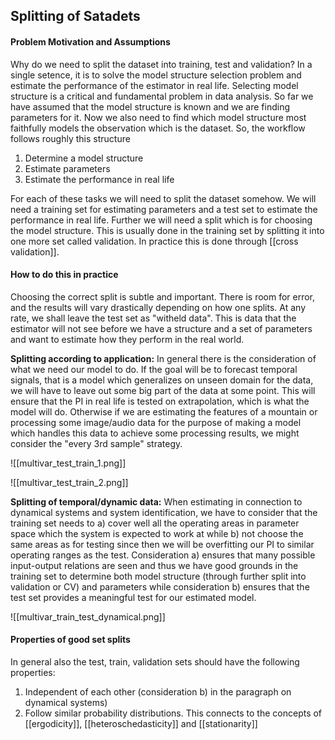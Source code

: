 ## Splitting of Satadets

#### Problem Motivation and Assumptions

Why do we need to split the dataset into training, test and validation? In a single setence, it is to solve the model structure selection problem and estimate the performance of the estimator in real life. Selecting model structure is a critical and fundamental problem in data analysis. So far we have assumed that the model structure is known and we are finding parameters for it. Now we also need to find which model structure most faithfully models the observation which is the dataset. So, the workflow follows roughly this structure

1. Determine a model structure 
2. Estimate parameters
3. Estimate the performance in real life

For each of these tasks we will need to split the dataset somehow. We will need a training set for estimating parameters and a test set to estimate the performance in real life. Further we will need a split which is for choosing the model structure. This is usually done in the training set by splitting it into one more set called validation. In practice this is done through [[cross validation]].

#### How to do this in practice
Choosing the correct split is subtle and important. There is room for error, and the results will vary drastically depending on how one splits. At any rate, we shall leave the test set as "witheld data". This is data that the estimator will not see before we have a structure and a set of parameters and want to estimate how they perform in the real world. 

**Splitting according to application:**
In general there is the consideration of what we need our model to do. If the goal will be to forecast temporal signals, that is a model which generalizes on unseen domain for the data, we will have to leave out some big part of the data at some point. This will ensure that the PI in real life is tested on extrapolation, which is what the model will do. Otherwise if we are estimating the features of a mountain or processing some image/audio data for the purpose of making a model which handles this data to achieve some processing results, we might consider the "every 3rd sample" strategy.

![[multivar_test_train_1.png]]

![[multivar_test_train_2.png]]

**Splitting of temporal/dynamic data:**
When estimating in connection to dynamical systems and system identification, we have to consider that the training set needs to a) cover well all the operating areas in parameter space which the system is expected to work at while b) not choose the same areas as for testing since then we will be overfitting our PI to similar operating ranges as the test. Consideration a) ensures that many possible input-output relations are seen and thus we have good grounds in the training set to determine both model structure (through further split into validation or CV) and parameters while consideration b) ensures that the test set provides a meaningful test for our estimated model.

![[multivar_train_test_dynamical.png]]

#### Properties of good set splits
In general also the test, train, validation sets should have the following properties:

1) Independent of each other (consideration b) in the paragraph on dynamical systems)
2) Follow similar probability distributions. This connects to the concepts of [[ergodicity]], [[heteroschedasticity]] and [[stationarity]]

 
